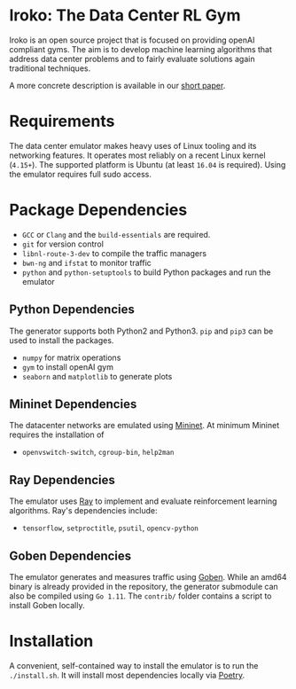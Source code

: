 # Iroko: The Data Center RL Gym
Iroko is an open source project that is focused on providing openAI compliant gyms. The aim is to develop machine learning algorithms that address data center problems and to fairly evaluate solutions again traditional techniques.

A more concrete description is available in our [short paper](https://arxiv.org/abs/1812.09975).

# Requirements
The data center emulator makes heavy uses of Linux tooling and its networking features. It operates most reliably on a recent Linux kernel (`4.15+`). The supported platform is Ubuntu (at least `16.04` is required). Using the emulator requires full sudo access.

# Package Dependencies
- `GCC` or `Clang` and the `build-essentials` are required.
- `git` for version control
- `libnl-route-3-dev` to compile the traffic managers
- `bwn-ng` and `ifstat` to monitor traffic
- `python` and `python-setuptools` to build Python packages and run the emulator

## Python Dependencies
The generator supports both Python2 and Python3. `pip` and `pip3` can be used to install the packages.

- `numpy` for matrix operations
- `gym` to install openAI gym
- `seaborn` and `matplotlib` to generate plots

## Mininet Dependencies
The datacenter networks are emulated using [Mininet](https://github.com/mininet/mininet). At minimum Mininet requires the installation of
- `openvswitch-switch`, `cgroup-bin`, `help2man`

## Ray Dependencies
The emulator uses [Ray](https://github.com/ray-project/ray) to implement and evaluate reinforcement learning algorithms. Ray's dependencies include:
- `tensorflow`, `setproctitle`, `psutil`, `opencv-python`

## Goben Dependencies
The emulator generates and measures traffic using [Goben](https://github.com/udhos/goben). While an amd64 binary is already provided in the repository, the generator submodule can also be compiled using `Go 1.11`. The `contrib/` folder contains a script to install Goben locally.

# Installation
A convenient, self-contained way to install the emulator is to run the `./install.sh`. It will install most dependencies locally via [Poetry](https://github.com/sdispater/poetry).